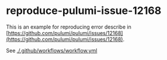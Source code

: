 # reproduce-pulumi-issue-12168

This is an example for reproducing error describe in [https://github.com/pulumi/pulumi/issues/12168](https://github.com/pulumi/pulumi/issues/12168).

See [./.github/workflows/workflow.yml](./.github/workflows/workflow.yml)
